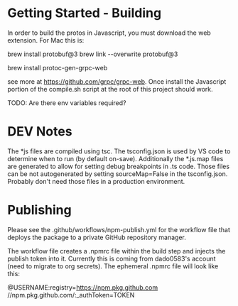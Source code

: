 # Getting Started - Building

In order to build the protos in Javascript, you must download the web extension. For Mac this is:

brew install protobuf@3
brew link --overwrite protobuf@3

brew install protoc-gen-grpc-web

see more at https://github.com/grpc/grpc-web. Once install the Javascript portion of the compile.sh script at the root of this project should work.

TODO: Are there env variables required?

# DEV Notes

The *js files are compiled using tsc. The tsconfig.json is used by VS code to determine when to run (by default on-save). Additionally the *.js.map files are generated to allow for setting debug breakpoints in .ts code. Those files can be not autogenerated by setting sourceMap=False in the tsconfig.json. Probably don't need those files in a production environment.

# Publishing

Please see the .github/workflows/npm-publish.yml for the workflow file that deploys the package to a private GitHub repository manager.

The workflow file creates a .npmrc file within the build step and injects the publish token into it. Currently this is coming from dado0583's account (need to migrate to org secrets). The ephemeral .npmrc file will look like this:

@USERNAME:registry=https://npm.pkg.github.com
//npm.pkg.github.com/:_authToken=TOKEN
